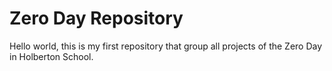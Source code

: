 # Zero Day Repository

Hello world, this is my first repository that group all projects of the Zero Day in Holberton School.
